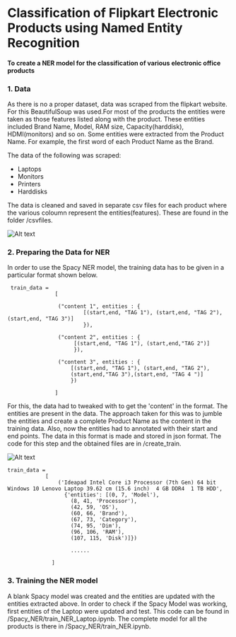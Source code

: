 # Classification of Flipkart Electronic Products using Named Entity Recognition

#### To create a NER model for the classification of various electronic office products

### 1. Data

As there is no a proper dataset, data was scraped from the flipkart website. For this BeautifulSoup was used.For most of the products the entities were taken as those features listed along with the product. These entities included Brand Name, Model, RAM size, Capacity(harddisk), HDMI(monitors) and so on. Some entities were extracted from the Product Name. For example, the first word of each Product Name as the Brand.

The data of the following was scraped:
- Laptops
- Monitors
- Printers
- Harddisks

The data is cleaned and saved in separate csv files for each product where the various coloumn represent the entities(features). These are found in the folder /csvfiles.

![Alt text](/images/sample_laptop_data?raw=true "Optional Title")

### 2. Preparing the Data for NER

In order to use the Spacy NER model, the training data has to be given in a particular format shown below.
 
     train_data =             
                   [

                    ("content 1", entities : {
                            [(start,end, "TAG 1"), (start,end, "TAG 2"), (start,end, "TAG 3")]
                            }),

                    ("content 2", entities : {
                         [(start,end, "TAG 1"), (start,end,"TAG 2")]
                         }),

                    ("content 3", entities : {
                        [(start,end, "TAG 1"), (start,end, "TAG 2"), 
                        (start,end,"TAG 3"),(start,end, "TAG 4 ")]
                        })

                   ]


For this, the data had to tweaked with to get the 'content' in the format. The entities are present in the data. The approach taken for this was to jumble the entities and create a complete Product Name as the content in the training data. Also, now the entities had to annotated with their start and end points. The data in this format is made and stored in json format. The code for this step and the obtained files are in /create_train. 

![Alt text](/images/sample_laptop_train_data?raw=true "Optional Title")

    train_data = 
                [
                    ('Ideapad Intel Core i3 Processor (7th Gen) 64 bit Windows 10 Lenovo Laptop 39.62 cm (15.6 inch)  4 GB DDR4  1 TB HDD',
                      {'entities': [(0, 7, 'Model'),
                        (8, 41, 'Processor'),
                        (42, 59, 'OS'),
                        (60, 66, 'Brand'),
                        (67, 73, 'Category'),
                        (74, 95, 'Dim'),
                        (96, 106, 'RAM'),
                        (107, 115, 'Disk')]}) 
                        
                        ......
                        
                  ]




### 3. Training the NER model

A blank Spacy model was created and the entities are updated with the entities extracted above. 
In order to check if the Spacy Model was working, first entities of the Laptop were updated and test. This code can be found in /Spacy_NER/train_NER_Laptop.ipynb.
The complete model for all the products is there in /Spacy_NER/train_NER.ipynb.






